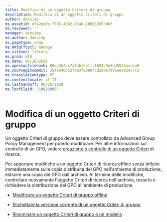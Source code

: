 ```yaml
---
title: Modifica di un oggetto Criteri di gruppo
description: Modifica di un oggetto Criteri di gruppo
author: dansimp
ms.assetid: ef42eefe-7705-46b2-954d-18966335cbbf
ms.reviewer: ''
manager: dansimp
ms.author: dansimp
ms.pagetype: mdop
ms.mktglfcycl: manage
ms.sitesec: library
ms.prod: w10
ms.date: 06/16/2016
ms.openlocfilehash: 86ec3b2ac7afdbfde1fc1654c9e3bd5525aacba8
ms.sourcegitcommit: 354664bc527d93f80687cd2eba70d1eea024c7c3
ms.translationtype: MT
ms.contentlocale: it-IT
ms.lasthandoff: 06/26/2020
ms.locfileid: "10820885"
---
```

# Modifica di un oggetto Criteri di gruppo


Un oggetto Criteri di gruppo deve essere controllato da Advanced Group Policy Management per poterlo modificare. Per altre informazioni sul controllo di un GPO, vedere [creazione o controllo di un oggetto Criteri](creating-or-controlling-a-gpo-agpm40-ed.md) di ricerca.

Per apportare modifiche a un oggetto Criteri di ricerca offline senza influire immediatamente sulla copia distribuita del GPO nell'ambiente di produzione, estrarre una copia del GPO dall'archivio. Al termine delle modifiche, controllare nuovamente l'oggetto Criteri di ricerca nell'archivio, testarlo e richiedere la distribuzione del GPO all'ambiente di produzione.

-   [Modificare un oggetto Criteri di gruppo offline](edit-a-gpo-offline-agpm40.md)

-   [Etichettare la versione corrente di un oggetto Criteri di gruppo](label-the-current-version-of-a-gpo-agpm40.md)

-   [Rinominare un oggetto Criteri di gruppo o un modello](rename-a-gpo-or-template-agpm40.md)

 

 





